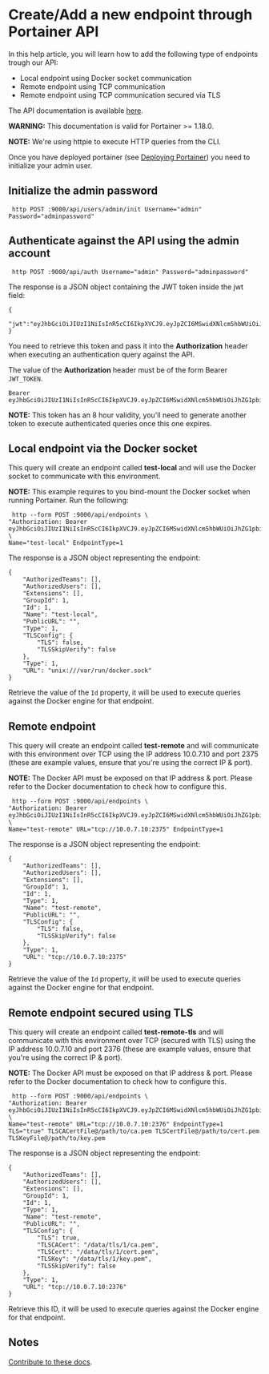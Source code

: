 # Create/Add a new endpoint through Portainer API

In this help article, you will learn how to add the following type of endpoints trough our API:

* Local endpoint using Docker socket communication
* Remote endpoint using TCP communication
* Remote endpoint using TCP communication secured via TLS

The API documentation is available [here](https://app.swaggerhub.com/apis/deviantony/Portainer/).

<b>WARNING:</b> This documentation is valid for Portainer >= 1.18.0.

<b>NOTE:</b> We're using httpie to execute HTTP queries from the CLI.

Once you have deployed portainer (see [Deploying Portainer](../deploy/requirements.md)) you need to initialize your admin user.

## Initialize the admin password

<pre><code> http POST :9000/api/users/admin/init Username="admin" Password="adminpassword"</code></pre>

## Authenticate against the API using the admin account

<pre><code> http POST :9000/api/auth Username="admin" Password="adminpassword"</code></pre>

The response is a JSON object containing the JWT token inside the jwt field:

<pre><code>{
  "jwt":"eyJhbGciOiJIUzI1NiIsInR5cCI6IkpXVCJ9.eyJpZCI6MSwidXNlcm5hbWUiOiJhZG1pbiIsInJvbGUiOjEsImV4cCI6MTQ5OTM3NjE1NH0.NJ6vE8FY1WG6jsRQzfMqeatJ4vh2TWAeeYfDhP71YEE"
}</code></pre>

You need to retrieve this token and pass it into the <b>Authorization</b> header when executing an authentication query against the API.

The value of the <b>Authorization</b> header must be of the form Bearer <code>JWT_TOKEN</code>.

<pre><code>Bearer eyJhbGciOiJIUzI1NiIsInR5cCI6IkpXVCJ9.eyJpZCI6MSwidXNlcm5hbWUiOiJhZG1pbiIsInJvbGUiOjEsImV4cCI6MTQ5OTM3NjE1NH0.NJ6vE8FY1WG6jsRQzfMqeatJ4vh2TWAeeYfDhP71YEE</code></pre>

<b>NOTE:</b> This token has an 8 hour validity, you'll need to generate another token to execute authenticated queries once this one expires.

## Local endpoint via the Docker socket

This query will create an endpoint called <b>test-local</b> and will use the Docker socket to communicate with this environment.

<b>NOTE:</b> This example requires to you bind-mount the Docker socket when running Portainer. Run the following:

<pre><code> http --form POST :9000/api/endpoints \
"Authorization: Bearer eyJhbGciOiJIUzI1NiIsInR5cCI6IkpXVCJ9.eyJpZCI6MSwidXNlcm5hbWUiOiJhZG1pbiIsInJvbGUiOjEsImV4cCI6MTQ5OTM3NjE1NH0.NJ6vE8FY1WG6jsRQzfMqeatJ4vh2TWAeeYfDhP71YEE" \
Name="test-local" EndpointType=1</code></pre>

The response is a JSON object representing the endpoint:

<pre><code>{
    "AuthorizedTeams": [], 
    "AuthorizedUsers": [], 
    "Extensions": [], 
    "GroupId": 1, 
    "Id": 1, 
    "Name": "test-local", 
    "PublicURL": "",
    "Type": 1,
    "TLSConfig": {
        "TLS": false, 
        "TLSSkipVerify": false
    }, 
    "Type": 1, 
    "URL": "unix:///var/run/docker.sock"
}</code></pre>

Retrieve the value of the <code>Id</code> property, it will be used to execute queries against the Docker engine for that endpoint.

## Remote endpoint

This query will create an endpoint called <b>test-remote</b> and will communicate with this environment over TCP using the IP address 10.0.7.10 and port 2375 (these are example values, ensure that you're using the correct IP & port).

<b>NOTE:</b> The Docker API must be exposed on that IP address & port. Please refer to the Docker documentation to check how to configure this.

<pre><code> http --form POST :9000/api/endpoints \
"Authorization: Bearer eyJhbGciOiJIUzI1NiIsInR5cCI6IkpXVCJ9.eyJpZCI6MSwidXNlcm5hbWUiOiJhZG1pbiIsInJvbGUiOjEsImV4cCI6MTQ5OTM3NjE1NH0.NJ6vE8FY1WG6jsRQzfMqeatJ4vh2TWAeeYfDhP71YEE" \
Name="test-remote" URL="tcp://10.0.7.10:2375" EndpointType=1</code></pre>

The response is a JSON object representing the endpoint:

<pre><code>{
    "AuthorizedTeams": [], 
    "AuthorizedUsers": [], 
    "Extensions": [], 
    "GroupId": 1, 
    "Id": 1, 
    "Type": 1,
    "Name": "test-remote", 
    "PublicURL": "", 
    "TLSConfig": {
        "TLS": false, 
        "TLSSkipVerify": false
    }, 
    "Type": 1, 
    "URL": "tcp://10.0.7.10:2375"
}</code></pre>

Retrieve the value of the <code>Id</code> property, it will be used to execute queries against the Docker engine for that endpoint.

## Remote endpoint secured using TLS

This query will create an endpoint called <b>test-remote-tls</b> and will communicate with this environment over TCP (secured with TLS) using the IP address 10.0.7.10 and port 2376 (these are example values, ensure that you're using the correct IP & port).

<b>NOTE:</b> The Docker API must be exposed on that IP address & port. Please refer to the Docker documentation to check how to configure this.

<pre><code> http --form POST :9000/api/endpoints \
"Authorization: Bearer eyJhbGciOiJIUzI1NiIsInR5cCI6IkpXVCJ9.eyJpZCI6MSwidXNlcm5hbWUiOiJhZG1pbiIsInJvbGUiOjEsImV4cCI6MTQ5OTM3NjE1NH0.NJ6vE8FY1WG6jsRQzfMqeatJ4vh2TWAeeYfDhP71YEE" \
Name="test-remote" URL="tcp://10.0.7.10:2376" EndpointType=1 TLS="true" TLSCACertFile@/path/to/ca.pem TLSCertFile@/path/to/cert.pem TLSKeyFile@/path/to/key.pem</code></pre>

The response is a JSON object representing the endpoint:

<pre><code>{
    "AuthorizedTeams": [], 
    "AuthorizedUsers": [], 
    "Extensions": [], 
    "GroupId": 1, 
    "Id": 1, 
    "Type": 1,
    "Name": "test-remote", 
    "PublicURL": "", 
    "TLSConfig": {
        "TLS": true, 
        "TLSCACert": "/data/tls/1/ca.pem", 
        "TLSCert": "/data/tls/1/cert.pem", 
        "TLSKey": "/data/tls/1/key.pem", 
        "TLSSkipVerify": false
    }, 
    "Type": 1, 
    "URL": "tcp://10.0.7.10:2376"
}</code></pre>

Retrieve this ID, it will be used to execute queries against the Docker engine for that endpoint.

## Notes

[Contribute to these docs](https://github.com/portainer/portainer-docs/blob/master/contributing.md).
